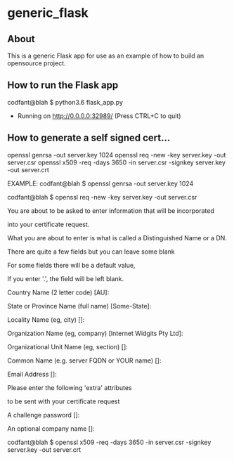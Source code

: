 # generic_flask

## About ##

This is a generic Flask app for use as an example of how to build an opensource project.

## How to run the Flask app ##

codfant@blah $ python3.6 flask_app.py
 * Running on http://0.0.0.0:32989/ (Press CTRL+C to quit)


## How to generate a self signed cert... ##

openssl genrsa -out server.key 1024
openssl req -new -key server.key -out server.csr
openssl x509 -req -days 3650 -in server.csr -signkey server.key -out server.crt


EXAMPLE:
codfant@blah $ openssl genrsa -out server.key 1024

codfant@blah $ openssl req -new -key server.key -out server.csr

You are about to be asked to enter information that will be incorporated

into your certificate request.

What you are about to enter is what is called a Distinguished Name or a DN.

There are quite a few fields but you can leave some blank

For some fields there will be a default value,

If you enter '.', the field will be left blank.

Country Name (2 letter code) [AU]:

State or Province Name (full name) [Some-State]:

Locality Name (eg, city) []:

Organization Name (eg, company) [Internet Widgits Pty Ltd]:

Organizational Unit Name (eg, section) []:

Common Name (e.g. server FQDN or YOUR name) []:

Email Address []:


Please enter the following 'extra' attributes

to be sent with your certificate request

A challenge password []:

An optional company name []:

codfant@blah $ openssl x509 -req -days 3650 -in server.csr -signkey server.key -out server.crt
